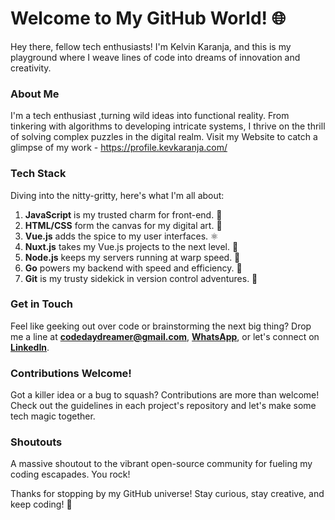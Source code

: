 <p align="center">
  <h1>Welcome to My GitHub World! 🌐</h1>
</p>




Hey there, fellow tech enthusiasts! I'm Kelvin Karanja, and this is my playground where I weave lines of code into dreams of innovation and creativity.

### About Me
I'm a tech enthusiast ,turning wild ideas into functional reality. From tinkering with algorithms to developing intricate systems, I thrive on the thrill of solving complex puzzles in the digital realm.
Visit my Website to catch a glimpse of my work - https://profile.kevkaranja.com/

### Tech Stack
Diving into the nitty-gritty, here's what I'm all about:

1. **JavaScript** is my trusted charm for front-end. 🎨  
2. **HTML/CSS** form the canvas for my digital art. 🎨  
3. **Vue.js** adds the spice to my user interfaces. ⚛️  
4. **Nuxt.js** takes my Vue.js projects to the next level. 🚀  
5. **Node.js** keeps my servers running at warp speed. 🚀  
6. **Go** powers my backend with speed and efficiency. 🦫  
7. **Git** is my trusty sidekick in version control adventures. 🚪  


### Get in Touch  
Feel like geeking out over code or brainstorming the next big thing? Drop me a line at **codedaydreamer@gmail.com**, **[WhatsApp](https://wa.me/qr/SLBSJXSYFBPWN1)**, or let's connect on **[LinkedIn](https://www.linkedin.com/in/kelvin-karanja-1417b7322/)**.  
 

### Contributions Welcome!
Got a killer idea or a bug to squash? Contributions are more than welcome! Check out the guidelines in each project's repository and let's make some tech magic together.

### Shoutouts
A massive shoutout to the vibrant open-source community for fueling my coding escapades. You rock!

Thanks for stopping by my GitHub universe! Stay curious, stay creative, and keep coding! :rocket:
